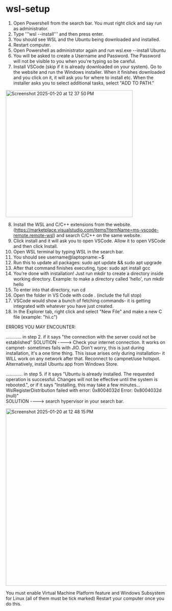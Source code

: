 # wsl-setup


1. Open Powershell from the search bar. You must right click and say run as administrator. 
2. Type '''wsl --install''' and then press enter.
3. You should see WSL and the Ubuntu being downloaded and installed.
4. Restart computer.
5. Open Powershell as administrator again and run wsl.exe --install Ubuntu
6. You will be asked to create a Username and Password. The Password will not be visible to you when you're typing so be careful.
7. Install VSCode (skip if it is already downloaded on your system). Go to the website and run the Windows installer. When it finishes downloaded and you click on it, it will ask you for where to install etc. When the installer asks you to select additional tasks, select "ADD TO PATH."

<img width="397" alt="Screenshot 2025-01-20 at 12 37 50 PM" src="https://github.com/user-attachments/assets/411a2795-105d-47b4-bc9e-ce29b834035e" />


8. Install the WSL and C/C++ extensions from the website. (https://marketplace.visualstudio.com/items?itemName=ms-vscode-remote.remote-wsl) 
 and search C/C++ on the same website. 
9. Click install and it will ask you to open VSCode. Allow it to open VSCode and then click Install.
10. Open WSL terminal by typing WSL in the search bar.
11. You should see username@laptopname:~$
12. Run this to update all packages: sudo apt update && sudo apt upgrade
13. After that command finishes executing, type: sudo apt install gcc
14. You're done with installation! Just run mkdir <name> to create a directory inside working directory.  Example: to make a directory called 'hello', run mkdir hello
15. To enter into that directory, run cd <name>
16. Open the folder in VS Code with code . (include the full stop)
17. VSCode would show a bunch of fetching commands- it is getting integrated with whatever you have just created.
18. In the Explorer tab, right click and select "New File" and make a new C file (example: "hii.c")



ERRORS YOU MAY ENCOUNTER:

............ in step 2. if it says "the connection with the server could not be established"
SOLUTION ----> Check your internet connection. It works on campnet- sometimes fails with JIO. Don't worry, this is just during installation, it's a one time thing. This issue arises only during installation- it WILL work on any network after that. Reconnect to campnet/use hotspot. 
Alternatively, install Ubuntu app from Windows Store. 



............. in step 5. if it says "Ubuntu is already installed. The requested operation is successful. Changes will not be effective until the system is rebooted.", or if it says 
"Installing, this may take a few minutes...
WslRegisterDistribution failed with error: 0x8004032d
Error: 0x8004032d (null)"  
SOLUTION ----> search hypervisor in your search bar. 

<img width="554" alt="Screenshot 2025-01-20 at 12 48 15 PM" src="https://github.com/user-attachments/assets/77d95e07-e533-4d1a-aa5b-30a57b5d7cb7" />

You must enable Virtual Machine Platform feature and Windows Subsystem for Linux (all of them must be tick marked)
Restart your computer once you do this. 


